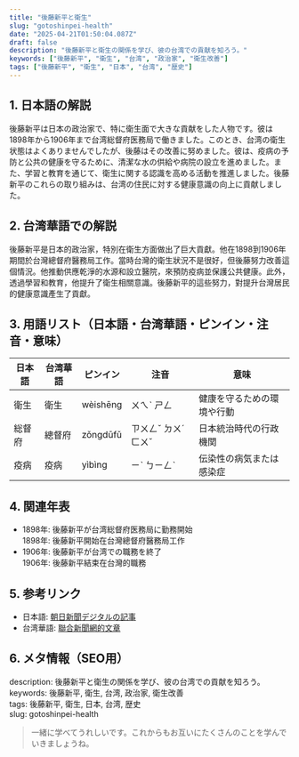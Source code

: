 ```yaml
---
title: "後藤新平と衛生"
slug: "gotoshinpei-health"
date: "2025-04-21T01:50:04.087Z"
draft: false
description: "後藤新平と衛生の関係を学び、彼の台湾での貢献を知ろう。"
keywords: ["後藤新平", "衛生", "台湾", "政治家", "衛生改善"]
tags: ["後藤新平", "衛生", "日本", "台湾", "歴史"]
---
```


## 1. 日本語の解説  
後藤新平は日本の政治家で、特に衛生面で大きな貢献をした人物です。彼は1898年から1906年まで台湾総督府医務局で働きました。このとき、台湾の衛生状態はよくありませんでしたが、後藤はその改善に努めました。彼は、疫病の予防と公共の健康を守るために、清潔な水の供給や病院の設立を進めました。また、学習と教育を通じて、衛生に関する認識を高める活動を推進しました。後藤新平のこれらの取り組みは、台湾の住民に対する健康意識の向上に貢献しました。

## 2. 台湾華語での解説  
後藤新平是日本的政治家，特別在衛生方面做出了巨大貢獻。他在1898到1906年期間於台灣總督府醫務局工作。當時台灣的衛生狀況不是很好，但後藤努力改善這個情況。他推動供應乾淨的水源和設立醫院，來預防疫病並保護公共健康。此外，透過學習和教育，他提升了衛生相關意識。後藤新平的這些努力，對提升台灣居民的健康意識產生了貢獻。

## 3. 用語リスト（日本語・台湾華語・ピンイン・注音・意味）  
| 日本語       | 台湾華語       | ピンイン       | 注音          | 意味                     |
|--------------|---------------|----------------|---------------|--------------------------|
| 衛生         | 衛生          | wèishēng       | ㄨㄟˋ ㄕㄥ     | 健康を守るための環境や行動 |
| 総督府       | 總督府        | zǒngdūfǔ       | ㄗㄨㄥˇ ㄉㄨˊ ㄈㄨˇ  | 日本統治時代の行政機関       |
| 疫病         | 疫病          | yìbìng         | ㄧˋ ㄅㄧㄥˋ    | 伝染性の病気または感染症    |

## 4. 関連年表  
- 1898年: 後藤新平が台湾総督府医務局に勤務開始  
  1898年: 後藤新平開始在台灣總督府醫務局工作  
- 1906年: 後藤新平が台湾での職務を終了  
  1906年: 後藤新平結束在台灣的職務

## 5. 参考リンク  
- 日本語: [朝日新聞デジタルの記事](https://www.asahi.com/)
- 台湾華語: [聯合新聞網的文章](https://udn.com/)

## 6. メタ情報（SEO用）  
description: 後藤新平と衛生の関係を学び、彼の台湾での貢献を知ろう。  
keywords: 後藤新平, 衛生, 台湾, 政治家, 衛生改善  
tags: 後藤新平, 衛生, 日本, 台湾, 歴史  
slug: gotoshinpei-health

> 一緒に学べてうれしいです。これからもお互いにたくさんのことを学んでいきましょうね。